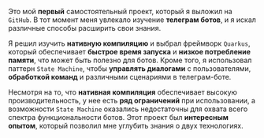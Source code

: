 Это мой **первый** самостоятельный проект, который я выложил на `GitHub`. В тот момент меня увлекало изучение
**телеграм ботов**, и я искал различные способы расширить свои знания.

Я решил изучить **нативную компиляцию** и выбрал фреймворк `Quarkus`, который обеспечивает **быстрое время запуска** и
**низкое потребление памяти**, что может быть полезно для ботов. Кроме того, я использовал паттерн `State Machine`,
чтобы **управлять диалогами** с пользователями, **обработкой команд** и различными сценариями в телеграм-боте.

Несмотря на то, что **нативная компиляция** обеспечивает высокую производительность, у нее есть **ряд ограничений** при
использовании, а возможности `State Machine` оказались недостаточны для охвата всего спектра функциональности ботов.
Этот проект был **интересным опытом**, который позволил мне углубить знания о двух технологиях.